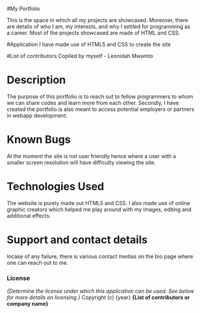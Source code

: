 #My Portfolio

This is the space in which all my projects are showcased.
Moreover, there are details of who I am, my interests, and why I settled for programming as a career. Most of the projects showcased are made of HTML and CSS.

#Application
I have made use of HTML5 and CSS to create the site

#List of contributors
Copiled by myself - Leonidah Mwamto

# Description
The purpose of this portfolio is to reach out to fellow programmers to whom we can share codes and learn more from each other.
Secondly, I have created the portfolio is also meant to access potential employers or partners in webapp development.

# Known Bugs
At the moment the site is not user friendly hence where a user with a smaller screen resolution will have difficulty viewing the site.

# Technologies Used
The website is purely made out HTML5 and CSS. I also made use of online graphic creators which helped me play around with my images, editing and additional effects.

# Support and contact details
Incase of any failure, there is various contact medias on the bio page where one can reach out to me. 
### License
*{Determine the license under which this application can be used.  See below for more details on licensing.}*
Copyright (c) {year} **{List of contributors or company name}**